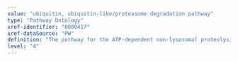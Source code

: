 ```yaml
---
value: "ubiquitin, ubiquitin-like/proteasome degradation pathway"
type: "Pathway Ontology"
xref-identifier: "0000417"
xref-dataSource: "PW"
definition: "The pathway for the ATP-dependent non-lysosomal proteolysis catalyzed by the 26S proteasome and for which ubiquitination, the post-translational covalent conjugation of ubiquitin, or ubiquitin-like, to target proteins is a key signal."
level: "4"
---
```

